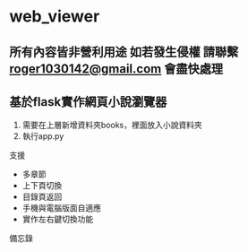 # web_viewer
## 所有內容皆非營利用途 如若發生侵權 請聯繫 roger1030142@gmail.com 會盡快處理
## 基於flask實作網頁小說瀏覽器

1. 需要在上層新增資料夾books，裡面放入小說資料夾
2. 執行app.py

支援
- 多章節
- 上下頁切換
- 目錄頁返回
- 手機與電腦版面自適應
- 實作左右鍵切換功能

備忘錄
